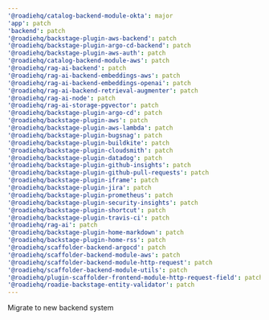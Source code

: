 ```yaml
---
'@roadiehq/catalog-backend-module-okta': major
'app': patch
'backend': patch
'@roadiehq/backstage-plugin-aws-backend': patch
'@roadiehq/backstage-plugin-argo-cd-backend': patch
'@roadiehq/backstage-plugin-aws-auth': patch
'@roadiehq/catalog-backend-module-aws': patch
'@roadiehq/rag-ai-backend': patch
'@roadiehq/rag-ai-backend-embeddings-aws': patch
'@roadiehq/rag-ai-backend-embeddings-openai': patch
'@roadiehq/rag-ai-backend-retrieval-augmenter': patch
'@roadiehq/rag-ai-node': patch
'@roadiehq/rag-ai-storage-pgvector': patch
'@roadiehq/backstage-plugin-argo-cd': patch
'@roadiehq/backstage-plugin-aws': patch
'@roadiehq/backstage-plugin-aws-lambda': patch
'@roadiehq/backstage-plugin-bugsnag': patch
'@roadiehq/backstage-plugin-buildkite': patch
'@roadiehq/backstage-plugin-cloudsmith': patch
'@roadiehq/backstage-plugin-datadog': patch
'@roadiehq/backstage-plugin-github-insights': patch
'@roadiehq/backstage-plugin-github-pull-requests': patch
'@roadiehq/backstage-plugin-iframe': patch
'@roadiehq/backstage-plugin-jira': patch
'@roadiehq/backstage-plugin-prometheus': patch
'@roadiehq/backstage-plugin-security-insights': patch
'@roadiehq/backstage-plugin-shortcut': patch
'@roadiehq/backstage-plugin-travis-ci': patch
'@roadiehq/rag-ai': patch
'@roadiehq/backstage-plugin-home-markdown': patch
'@roadiehq/backstage-plugin-home-rss': patch
'@roadiehq/scaffolder-backend-argocd': patch
'@roadiehq/scaffolder-backend-module-aws': patch
'@roadiehq/scaffolder-backend-module-http-request': patch
'@roadiehq/scaffolder-backend-module-utils': patch
'@roadiehq/plugin-scaffolder-frontend-module-http-request-field': patch
'@roadiehq/roadie-backstage-entity-validator': patch
---
```


Migrate to new backend system
